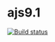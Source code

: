 # ajs9.1
[![Build status](https://ci.appveyor.com/api/projects/status/crj6di7n3dmwb3te?svg=true)](https://ci.appveyor.com/project/Kittennik65959/ajs9-1)

